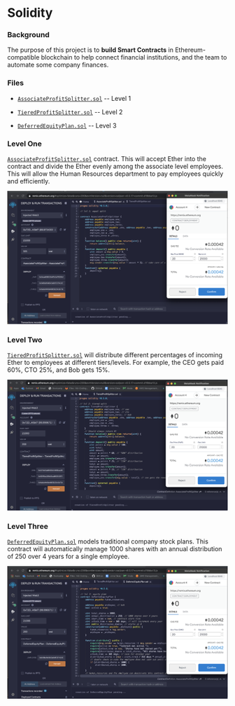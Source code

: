 # Solidity

### Background 

The purpose of this project is to **build Smart Contracts** in Ethereum-compatible blockchain to help connect financial institutions, and the team to automate some company finances.

### Files

* [`AssociateProfitSplitter.sol`](Code-File/AssociateProfitSplitter.sol) -- Level 1 

* [`TieredProfitSplitter.sol`](Code-File/TieredProfitSplitter.sol) -- Level 2 

* [`DeferredEquityPlan.sol`](Code-File/DeferredEquityPlan.sol) -- Level 3

### Level One 

 [`AssociateProfitSplitter.sol`](Code-File/AssociateProfitSplitter.sol) contract. This will accept Ether into the contract and divide the Ether evenly among the associate level employees. This will allow the Human Resources department to pay employees quickly and efficiently.


![associate](Images/remix-associateprofitsplitter-deploy.png)

### Level Two 

 [`TieredProfitSplitter.sol`](Code-File/TieredProfitSplitter.sol) will distribute different percentages of incoming Ether to employees at different tiers/levels. For example, the CEO gets paid 60%, CTO 25%, and Bob gets 15%.



![tiered](Images/remix-tieredprofitspliter-deploy.png)

### Level Three 

[`DeferredEquityPlan.sol`](Code-File/DeferredEquityPlan.sol) models traditional company stock plans. This contract will automatically manage 1000 shares with an annual distribution of 250 over 4 years for a single employee.


![defered](Images/remix-deferredequityplan-deploy.png)


